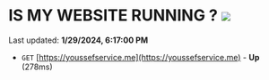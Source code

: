 # IS MY WEBSITE RUNNING ? [![](https://img.shields.io/static/v1?label=Sponsor&message=%E2%9D%A4&logo=GitHub&color=%23fe8e86)](https://github.com/sponsors/<username>)

Last updated: **1/29/2024, 6:17:00 PM**

- `GET` [https://youssefservice.me](https://youssefservice.me) - **Up** (278ms)
